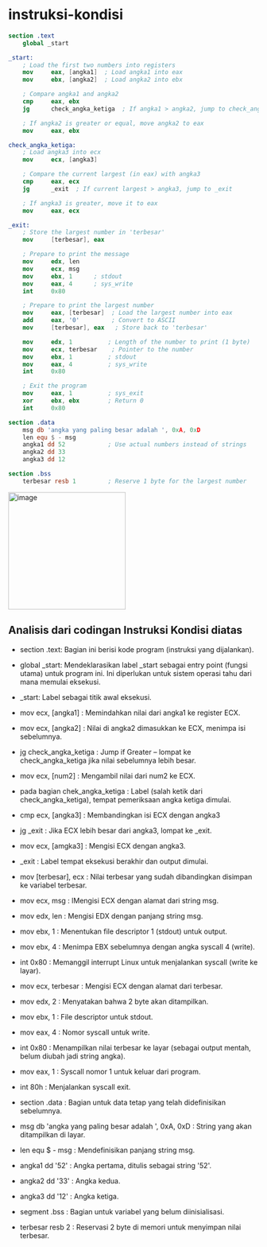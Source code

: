 # instruksi-kondisi
```nasm
section .text
    global _start

_start:
    ; Load the first two numbers into registers
    mov     eax, [angka1]  ; Load angka1 into eax
    mov     ebx, [angka2]  ; Load angka2 into ebx

    ; Compare angka1 and angka2
    cmp     eax, ebx
    jg      check_angka_ketiga  ; If angka1 > angka2, jump to check_angka_ketiga

    ; If angka2 is greater or equal, move angka2 to eax
    mov     eax, ebx

check_angka_ketiga:
    ; Load angka3 into ecx
    mov     ecx, [angka3]

    ; Compare the current largest (in eax) with angka3
    cmp     eax, ecx
    jg      _exit  ; If current largest > angka3, jump to _exit

    ; If angka3 is greater, move it to eax
    mov     eax, ecx

_exit:
    ; Store the largest number in 'terbesar'
    mov     [terbesar], eax

    ; Prepare to print the message
    mov     edx, len
    mov     ecx, msg
    mov     ebx, 1      ; stdout
    mov     eax, 4      ; sys_write
    int     0x80

    ; Prepare to print the largest number
    mov     eax, [terbesar]  ; Load the largest number into eax
    add     eax, '0'         ; Convert to ASCII
    mov     [terbesar], eax   ; Store back to 'terbesar'

    mov     edx, 1          ; Length of the number to print (1 byte)
    mov     ecx, terbesar    ; Pointer to the number
    mov     ebx, 1          ; stdout
    mov     eax, 4          ; sys_write
    int     0x80

    ; Exit the program
    mov     eax, 1          ; sys_exit
    xor     ebx, ebx        ; Return 0
    int     0x80

section .data
    msg db 'angka yang paling besar adalah ', 0xA, 0xD
    len equ $ - msg
    angka1 dd 52            ; Use actual numbers instead of strings
    angka2 dd 33
    angka3 dd 12

section .bss
    terbesar resb 1         ; Reserve 1 byte for the largest number
```
<img width="236" alt="image" src="https://github.com/user-attachments/assets/b284eb53-3aea-45a1-a050-cf1e555350ef" />


## Analisis dari codingan Instruksi Kondisi diatas
- section .text: Bagian ini berisi kode program (instruksi yang dijalankan).
- global _start: Mendeklarasikan label _start sebagai entry point (fungsi utama) untuk program ini. Ini diperlukan untuk sistem operasi tahu dari mana memulai eksekusi.

- _start: Label sebagai titik awal eksekusi.
- mov ecx, [angka1] : Memindahkan nilai dari angka1 ke register ECX.
- mov ecx, [angka2] : Nilai di angka2 dimasukkan ke ECX, menimpa isi sebelumnya.
- jg check_angka_ketiga : Jump if Greater – lompat ke check_angka_ketiga jika nilai sebelumnya lebih besar.
- mov ecx, [num2] : Mengambil nilai dari num2 ke ECX.
- pada bagian chek_angka_ketiga : Label (salah ketik dari check_angka_ketiga), tempat pemeriksaan angka ketiga dimulai.
- cmp ecx, [angka3] : Membandingkan isi ECX dengan angka3
- jg _exit : Jika ECX lebih besar dari angka3, lompat ke _exit.
- mov ecx, [amgka3] : Mengisi ECX dengan angka3.
- _exit : Label tempat eksekusi berakhir dan output dimulai.
- mov [terbesar], ecx : Nilai terbesar yang sudah dibandingkan disimpan ke variabel terbesar.
- mov ecx, msg : lMengisi ECX dengan alamat dari string msg.
- mov edx, len : Mengisi EDX dengan panjang string msg.
- mov ebx, 1 : Menentukan file descriptor 1 (stdout) untuk output.
- mov ebx, 4 : Menimpa EBX sebelumnya dengan angka syscall 4 (write).
- int 0x80 : Memanggil interrupt Linux untuk menjalankan syscall (write ke layar).
- mov ecx, terbesar : Mengisi ECX dengan alamat dari terbesar.
- mov edx, 2 : Menyatakan bahwa 2 byte akan ditampilkan.
- mov ebx, 1 : File descriptor untuk stdout.
- mov eax, 4 : Nomor syscall untuk write.
- int 0x80 : Menampilkan nilai terbesar ke layar (sebagai output mentah, belum diubah jadi string angka).
- mov eax, 1 : Syscall nomor 1 untuk keluar dari program.
- int 80h : Menjalankan syscall exit.
- section .data : Bagian untuk data tetap yang telah didefinisikan sebelumnya.
- msg db 'angka yang paling besar adalah ', 0xA, 0xD : String yang akan ditampilkan di layar.
- len equ $ - msg : Mendefinisikan panjang string msg.
- angka1 dd '52' : Angka pertama, ditulis sebagai string '52'.
- angka2 dd '33' : Angka kedua.
- angka3 dd '12' : Angka ketiga.
- segment .bss : Bagian untuk variabel yang belum diinisialisasi.
- terbesar resb 2 : Reservasi 2 byte di memori untuk menyimpan nilai terbesar.
